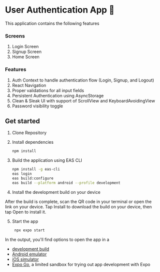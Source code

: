 # User Authentication App 👋
This application contains the following features

### Screens
1. Login Screen
2. Signup Screen
3. Home Screen

### Features
1. Auth Context to handle authentication flow (Login, Signup, and Logout)
2. React Navigation
3. Proper validations for all input fields
4. Persistent Authentication using AsyncStorage
5. Clean & Sleak UI with support of ScrollView and KeyboardAvoidingView
6. Password visibility toggle

## Get started

1. Clone Repository

2. Install dependencies

   ```bash
   npm install
   ```

3. Build the application using EAS CLI
   
    ```bash
    npm install -g eas-cli
    eas login
    eas build:configure
    eas build --platform android --profile development
   ```

4. Install the development build on your device
   
After the build is complete, scan the QR code in your terminal or open the link on your device. Tap Install to download the build on your device, then tap Open to install it.

5. Start the app

   ```bash
    npx expo start
   ```

In the output, you'll find options to open the app in a

- [development build](https://docs.expo.dev/develop/development-builds/introduction/)
- [Android emulator](https://docs.expo.dev/workflow/android-studio-emulator/)
- [iOS simulator](https://docs.expo.dev/workflow/ios-simulator/)
- [Expo Go](https://expo.dev/go), a limited sandbox for trying out app development with Expo
